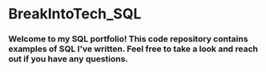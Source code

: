 # BreakIntoTech_SQL

### Welcome to my SQL portfolio! This code repository contains examples of SQL I've written. Feel free to take a look and reach out if you have any questions.
